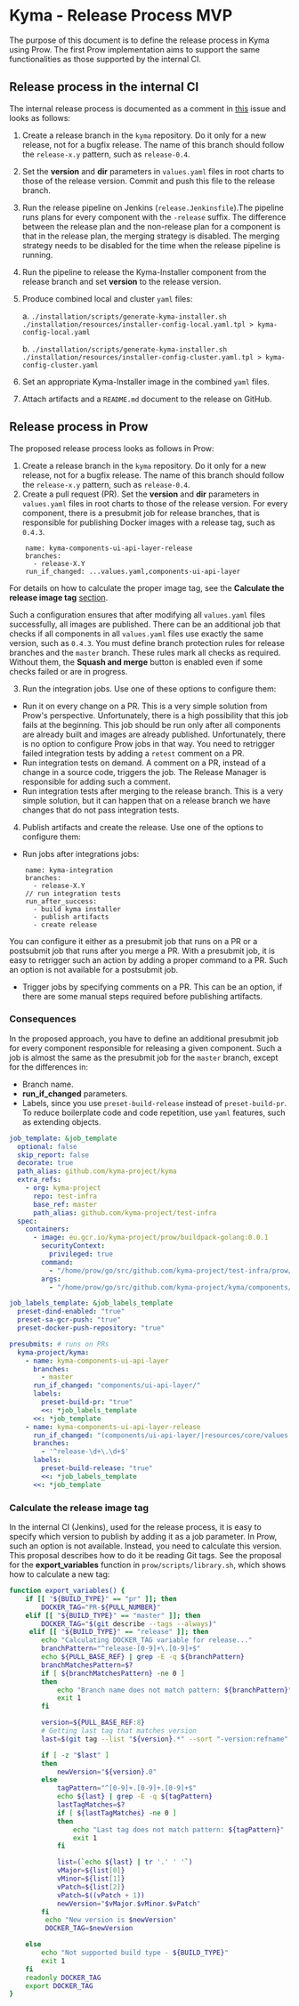 # Kyma - Release Process MVP

The purpose of this document is to define the release process in Kyma using Prow.
The first Prow implementation aims to support the same functionalities as those supported by the internal CI.

## Release process in the internal CI

The internal release process is documented as a comment in [this](https://github.com/kyma-project/community/issues/105) issue and looks as follows:

1. Create a release branch in the `kyma` repository. Do it only for a new release, not for a bugfix release.
   The name of this branch should follow the `release-x.y` pattern, such as `release-0.4`.
2. Set the **version** and **dir** parameters in `values.yaml` files in root charts to those of the release version.
   Commit and push this file to the release branch.
3. Run the release pipeline on Jenkins (`release.Jenkinsfile`).The pipeline runs plans for every component with the `-release` suffix.
   The difference between the release plan and the non-release plan for a component is that in the release plan, the merging strategy is disabled. The merging strategy needs to be disabled for the time when the release pipeline is running.
4. Run the pipeline to release the Kyma-Installer component from the release branch and set **version** to the release version.
5. Produce combined local and cluster `yaml` files:

   a. `./installation/scripts/generate-kyma-installer.sh ./installation/resources/installer-config-local.yaml.tpl > kyma-config-local.yaml`

   b. `./installation/scripts/generate-kyma-installer.sh ./installation/resources/installer-config-cluster.yaml.tpl > kyma-config-cluster.yaml`

6. Set an appropriate Kyma-Installer image in the combined `yaml` files.
7. Attach artifacts and a `README.md` document to the release on GitHub.

## Release process in Prow

The proposed release process looks as follows in Prow:

1.  Create a release branch in the `kyma` repository. Do it only for a new release, not for a bugfix release.
    The name of this branch should follow the `release-x.y` pattern, such as `release-0.4`.
2.  Create a pull request (PR). Set the **version** and **dir** parameters in `values.yaml` files in root charts to those of the release version.
    For every component, there is a presubmit job for release branches, that is responsible for publishing Docker images with a release tag, such as `0.4.3`.

```
    name: kyma-components-ui-api-layer-release
    branches:
      - release-X.Y
    run_if_changed: ...values.yaml,components-ui-api-layer
```

For details on how to calculate the proper image tag, see the **Calculate the release image tag** [section](#calculate-the-release-image-tag).

Such a configuration ensures that after modifying all `values.yaml` files successfully, all images are published.
There can be an additional job that checks if all components in all `values.yaml` files use exactly the same version, such as `0.4.3`.
You must define branch protection rules for release branches and the `master` branch. These rules mark all checks as required.
Without them, the **Squash and merge** button is enabled even if some checks failed or are in progress.

3. Run the integration jobs. Use one of these options to configure them:

- Run it on every change on a PR. This is a very simple solution from Prow's perspective. Unfortunately, there is a high possibility that this job fails at the beginning.
  This job should be run only after all
  components are already built and images are already published. Unfortunately, there is no option to configure Prow jobs in that way.
  You need to retrigger failed integration tests by adding a `retest` comment on a PR.
- Run integration tests on demand. A comment on a PR, instead of a change in a source code, triggers the job.
  The Release Manager is responsible for adding such a comment.
- Run integration tests after merging to the release branch. This is a very simple solution, but it can happen that on a release branch we have changes
  that do not pass integration tests.

4. Publish artifacts and create the release. Use one of the options to configure them:

- Run jobs after integrations jobs:

```
    name: kyma-integration
    branches:
      - release-X.Y
    // run integration tests
    run_after_success:
      - build kyma installer
      - publish artifacts
      - create release
```

You can configure it either as a presubmit job that runs on a PR or a postsubmit job that runs after you merge a PR.
With a presubmit job, it is easy to retrigger such an action by adding a proper command to a PR. Such an option is not available for
a postsubmit job.

- Trigger jobs by specifying comments on a PR. This can be an option, if there are some manual steps required before publishing artifacts.

### Consequences

In the proposed approach, you have to define an additional presubmit job for every component responsible for releasing a given component.
Such a job is almost the same as the presubmit job for the `master` branch, except for the differences in:

- Branch name.
- **run_if_changed** parameters.
- Labels, since you use `preset-build-release` instead of `preset-build-pr`.
  To reduce boilerplate code and code repetition, use `yaml` features, such as extending objects.

```yaml
job_template: &job_template
  optional: false
  skip_report: false
  decorate: true
  path_alias: github.com/kyma-project/kyma
  extra_refs:
    - org: kyma-project
      repo: test-infra
      base_ref: master
      path_alias: github.com/kyma-project/test-infra
  spec:
    containers:
      - image: eu.gcr.io/kyma-project/prow/buildpack-golang:0.0.1
        securityContext:
          privileged: true
        command:
          - "/home/prow/go/src/github.com/kyma-project/test-infra/prow/scripts/build.sh"
        args:
          - "/home/prow/go/src/github.com/kyma-project/kyma/components/ui-api-layer"

job_labels_template: &job_labels_template
  preset-dind-enabled: "true"
  preset-sa-gcr-push: "true"
  preset-docker-push-repository: "true"

presubmits: # runs on PRs
  kyma-project/kyma:
    - name: kyma-components-ui-api-layer
      branches:
        - master
      run_if_changed: "components/ui-api-layer/"
      labels:
        preset-build-pr: "true"
        <<: *job_labels_template
      <<: *job_template
    - name: kyma-components-ui-api-layer-release
      run_if_changed: "(components/ui-api-layer/|resources/core/values.yaml)"
      branches:
        - '^release-\d+\.\d+$'
      labels:
        preset-build-release: "true"
        <<: *job_labels_template
      <<: *job_template
```

### Calculate the release image tag

In the internal CI (Jenkins), used for the release process, it is easy to specify which version to publish by adding it as a job parameter.
In Prow, such an option is not available. Instead, you need to calculate this version. This proposal describes how to do it be reading Git tags.
See the proposal for the **export_variables** function in `prow/scripts/library.sh`, which shows how to calculate a new tag:

```bash
function export_variables() {
    if [[ "${BUILD_TYPE}" == "pr" ]]; then
        DOCKER_TAG="PR-${PULL_NUMBER}"
    elif [[ "${BUILD_TYPE}" == "master" ]]; then
        DOCKER_TAG="$(git describe --tags --always)"
     elif [[ "${BUILD_TYPE}" == "release" ]]; then
        echo "Calculating DOCKER_TAG variable for release..."
        branchPattern="^release-[0-9]+\.[0-9]+$"
        echo ${PULL_BASE_REF} | grep -E -q ${branchPattern}
        branchMatchesPattern=$?
        if [ ${branchMatchesPattern} -ne 0 ]
        then
            echo "Branch name does not match pattern: ${branchPattern}"
            exit 1
        fi

        version=${PULL_BASE_REF:8}
        # Getting last tag that matches version
        last=$(git tag --list "${version}.*" --sort "-version:refname" | head -1)

        if [ -z "$last" ]
        then
            newVersion="${version}.0"
        else
            tagPattern="^[0-9]+.[0-9]+.[0-9]+$"
            echo ${last} | grep -E -q ${tagPattern}
            lastTagMatches=$?
            if [ ${lastTagMatches} -ne 0 ]
            then
                echo "Last tag does not match pattern: ${tagPattern}"
                exit 1
            fi

            list=(`echo ${last} | tr '.' ' '`)
            vMajor=${list[0]}
            vMinor=${list[1]}
            vPatch=${list[2]}
            vPatch=$((vPatch + 1))
            newVersion="$vMajor.$vMinor.$vPatch"
        fi
         echo "New version is $newVersion"
         DOCKER_TAG=$newVersion

    else
        echo "Not supported build type - ${BUILD_TYPE}"
        exit 1
    fi
    readonly DOCKER_TAG
    export DOCKER_TAG
}
```
